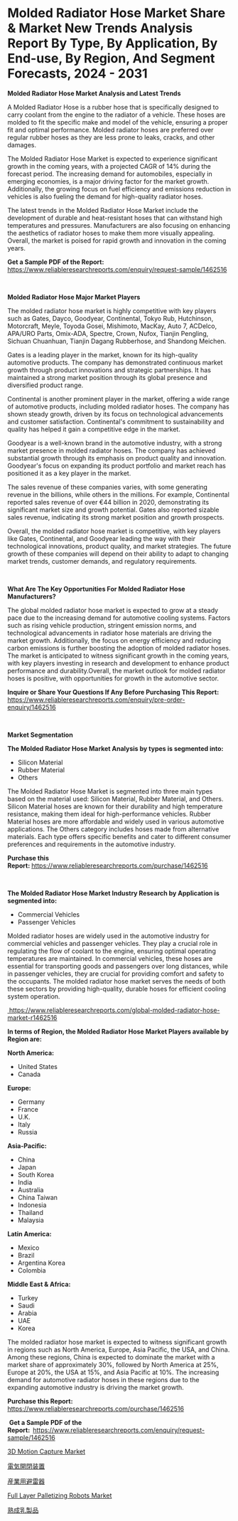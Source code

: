 <p><h1>Molded Radiator Hose Market Share & Market New Trends Analysis Report By Type, By Application, By End-use, By Region, And Segment Forecasts, 2024 - 2031</h1></p><p><strong>Molded Radiator Hose Market Analysis and Latest Trends</strong></p>
<p><p>A Molded Radiator Hose is a rubber hose that is specifically designed to carry coolant from the engine to the radiator of a vehicle. These hoses are molded to fit the specific make and model of the vehicle, ensuring a proper fit and optimal performance. Molded radiator hoses are preferred over regular rubber hoses as they are less prone to leaks, cracks, and other damages.</p><p>The Molded Radiator Hose Market is expected to experience significant growth in the coming years, with a projected CAGR of 14% during the forecast period. The increasing demand for automobiles, especially in emerging economies, is a major driving factor for the market growth. Additionally, the growing focus on fuel efficiency and emissions reduction in vehicles is also fueling the demand for high-quality radiator hoses.</p><p>The latest trends in the Molded Radiator Hose Market include the development of durable and heat-resistant hoses that can withstand high temperatures and pressures. Manufacturers are also focusing on enhancing the aesthetics of radiator hoses to make them more visually appealing. Overall, the market is poised for rapid growth and innovation in the coming years.</p></p>
<p><strong>Get a Sample PDF of the Report:&nbsp;</strong> <a href="https://www.reliableresearchreports.com/enquiry/request-sample/1462516">https://www.reliableresearchreports.com/enquiry/request-sample/1462516</a></p>
<p>&nbsp;</p>
<p><strong>Molded Radiator Hose Major Market Players</strong></p>
<p><p>The molded radiator hose market is highly competitive with key players such as Gates, Dayco, Goodyear, Continental, Tokyo Rub, Hutchinson, Motorcraft, Meyle, Toyoda Gosei, Mishimoto, MacKay, Auto 7, ACDelco, APA/URO Parts, Omix-ADA, Spectre, Crown, Nufox, Tianjin Pengling, Sichuan Chuanhuan, Tianjin Dagang Rubberhose, and Shandong Meichen.</p><p>Gates is a leading player in the market, known for its high-quality automotive products. The company has demonstrated continuous market growth through product innovations and strategic partnerships. It has maintained a strong market position through its global presence and diversified product range.</p><p>Continental is another prominent player in the market, offering a wide range of automotive products, including molded radiator hoses. The company has shown steady growth, driven by its focus on technological advancements and customer satisfaction. Continental's commitment to sustainability and quality has helped it gain a competitive edge in the market.</p><p>Goodyear is a well-known brand in the automotive industry, with a strong market presence in molded radiator hoses. The company has achieved substantial growth through its emphasis on product quality and innovation. Goodyear's focus on expanding its product portfolio and market reach has positioned it as a key player in the market.</p><p>The sales revenue of these companies varies, with some generating revenue in the billions, while others in the millions. For example, Continental reported sales revenue of over €44 billion in 2020, demonstrating its significant market size and growth potential. Gates also reported sizable sales revenue, indicating its strong market position and growth prospects. </p><p>Overall, the molded radiator hose market is competitive, with key players like Gates, Continental, and Goodyear leading the way with their technological innovations, product quality, and market strategies. The future growth of these companies will depend on their ability to adapt to changing market trends, customer demands, and regulatory requirements.</p></p>
<p>&nbsp;</p>
<p><strong>What Are The Key Opportunities For Molded Radiator Hose Manufacturers?</strong></p>
<p><p>The global molded radiator hose market is expected to grow at a steady pace due to the increasing demand for automotive cooling systems. Factors such as rising vehicle production, stringent emission norms, and technological advancements in radiator hose materials are driving the market growth. Additionally, the focus on energy efficiency and reducing carbon emissions is further boosting the adoption of molded radiator hoses. The market is anticipated to witness significant growth in the coming years, with key players investing in research and development to enhance product performance and durability.Overall, the market outlook for molded radiator hoses is positive, with opportunities for growth in the automotive sector.</p></p>
<p><strong>Inquire or Share Your Questions If Any Before Purchasing This Report:</strong> <a href="https://www.reliableresearchreports.com/enquiry/pre-order-enquiry/1462516">https://www.reliableresearchreports.com/enquiry/pre-order-enquiry/1462516</a></p>
<p>&nbsp;</p>
<p><strong>Market Segmentation</strong></p>
<p><strong>The Molded Radiator Hose Market Analysis by types is segmented into:</strong></p>
<p><ul><li>Silicon Material</li><li>Rubber Material</li><li>Others</li></ul></p>
<p><p>The Molded Radiator Hose Market is segmented into three main types based on the material used: Silicon Material, Rubber Material, and Others. Silicon Material hoses are known for their durability and high temperature resistance, making them ideal for high-performance vehicles. Rubber Material hoses are more affordable and widely used in various automotive applications. The Others category includes hoses made from alternative materials. Each type offers specific benefits and cater to different consumer preferences and requirements in the automotive industry.</p></p>
<p><strong>Purchase this Report:&nbsp;</strong><a href="https://www.reliableresearchreports.com/purchase/1462516">https://www.reliableresearchreports.com/purchase/1462516</a></p>
<p>&nbsp;</p>
<p><strong>The Molded Radiator Hose Market Industry Research by Application is segmented into:</strong></p>
<p><ul><li>Commercial Vehicles</li><li>Passenger Vehicles</li></ul></p>
<p><p>Molded radiator hoses are widely used in the automotive industry for commercial vehicles and passenger vehicles. They play a crucial role in regulating the flow of coolant to the engine, ensuring optimal operating temperatures are maintained. In commercial vehicles, these hoses are essential for transporting goods and passengers over long distances, while in passenger vehicles, they are crucial for providing comfort and safety to the occupants. The molded radiator hose market serves the needs of both these sectors by providing high-quality, durable hoses for efficient cooling system operation.</p></p>
<p><a href="https://www.reliableresearchreports.com/global-molded-radiator-hose-market-r1462516">&nbsp;https://www.reliableresearchreports.com/global-molded-radiator-hose-market-r1462516</a></p>
<p><strong>In terms of Region, the Molded Radiator Hose Market Players available by Region are:</strong></p>
<p>
    <p> <strong> North America: </strong>
        <ul>
            <li>United States</li>
            <li>Canada</li>
        </ul>
        </p> 
    <p> <strong> Europe: </strong>
        <ul>
            <li>Germany</li>
            <li>France</li>
            <li>U.K.</li>
            <li>Italy</li>
            <li>Russia</li>
        </ul>
        </p> 
    <p> <strong> Asia-Pacific: </strong>
        <ul>
            <li>China</li>
            <li>Japan</li>
            <li>South Korea</li>
            <li>India</li>
            <li>Australia</li>
            <li>China Taiwan</li>
            <li>Indonesia</li>
            <li>Thailand</li>
            <li>Malaysia</li>
        </ul>
        </p> 
    <p> <strong> Latin America: </strong>
        <ul>
            <li>Mexico</li>
            <li>Brazil</li>
            <li>Argentina Korea</li>
            <li>Colombia</li>
        </ul>
        </p> 
    <p> <strong> Middle East & Africa: </strong>
        <ul>
            <li>Turkey</li>
            <li>Saudi</li>
            <li>Arabia</li>
            <li>UAE</li>
            <li>Korea</li>
        </ul>
    </p>
    </p>
<p><p>The molded radiator hose market is expected to witness significant growth in regions such as North America, Europe, Asia Pacific, the USA, and China. Among these regions, China is expected to dominate the market with a market share of approximately 30%, followed by North America at 25%, Europe at 20%, the USA at 15%, and Asia Pacific at 10%. The increasing demand for automotive radiator hoses in these regions due to the expanding automotive industry is driving the market growth.</p></p>
<p><strong>Purchase this Report: </strong><a href="https://www.reliableresearchreports.com/purchase/1462516">https://www.reliableresearchreports.com/purchase/1462516</a></p>
<p>&nbsp;<strong>Get a Sample PDF of the Report:&nbsp;&nbsp;</strong><a href="https://www.reliableresearchreports.com/enquiry/request-sample/1462516">https://www.reliableresearchreports.com/enquiry/request-sample/1462516</a></p>
<p><strong></strong></p>
<p><p><a href="https://github.com/mabenkhyari11/Market-Research-Report-List-1/blob/main/3d-motion-capture-market.md">3D Motion Capture Market</a></p><p><a href="https://medium.com/@neilmartin36/%E9%9B%BB%E6%B0%97%E3%82%B9%E3%82%A4%E3%83%83%E3%83%81%E3%82%AE%E3%82%A2%E5%B8%82%E5%A0%B4%E3%81%AF-%E5%B8%82%E5%A0%B4%E3%82%B7%E3%82%A7%E3%82%A2-%E5%B8%82%E5%A0%B4%E3%83%88%E3%83%AC%E3%83%B3%E3%83%89-%E5%B8%82%E5%A0%B4%E6%88%90%E9%95%B7%E3%81%AB%E9%96%A2%E3%81%99%E3%82%8B%E6%83%85%E5%A0%B1%E3%82%92%E6%8F%90%E4%BE%9B%E3%81%97%E3%81%BE%E3%81%99-denki-suicchigia-shijou-wa-shijou-shea-shijou-c9078aca9053">電気開閉装置</a></p><p><a href="https://medium.com/@staberhelen84/%E7%94%A3%E6%A5%AD%E7%94%A8%E9%81%BF%E9%9B%B7%E5%99%A8%E5%B8%82%E5%A0%B4%E5%88%86%E6%9E%90-%E3%81%9D%E3%81%AEcagr-%E5%B8%82%E5%A0%B4%E3%82%BB%E3%82%B0%E3%83%A1%E3%83%B3%E3%83%86%E3%83%BC%E3%82%B7%E3%83%A7%E3%83%B3-%E3%81%8A%E3%82%88%E3%81%B3%E4%B8%96%E7%95%8C%E7%9A%84%E3%81%AA%E7%94%A3%E6%A5%AD%E6%A6%82%E8%A6%81-fffe4a8e50a3">産業用避雷器</a></p><p><a href="https://github.com/claudianurdin/Market-Research-Report-List-1/blob/main/full-layer-palletizing-robots-market.md">Full Layer Palletizing Robots Market</a></p><p><a href="https://github.com/vtbvgl20191192/Market-Research-Report-List-3/blob/main/143122390140.md">熟成乳製品</a></p></p>